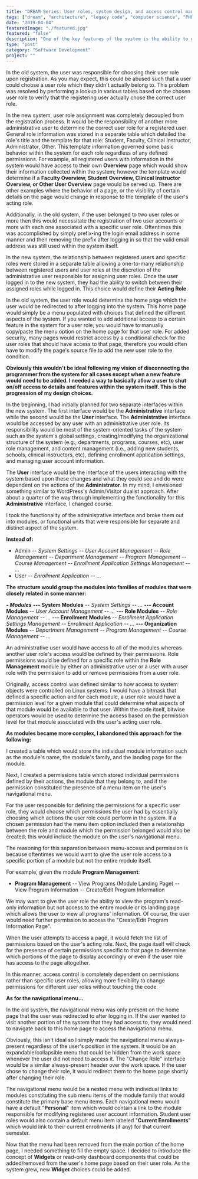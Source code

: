 ```yaml
---
title: "DREAM Series: User roles, system design, and access control management."
tags: ["dream", "architecture", "legacy code", "computer science", "PHP", "MySQL", "jQuery", "LAMP"]
date: "2019-04-04"
featuredImage: "./featured.jpg"
featured: "false"
description: "One of the key features of the system is the ability to grant and limit the interaction between users and different functionalities of the system. This required revisiting the overall design of the system and how user roles were handled."
type: "post"
category: "Software Development"
project: ""
---
```

In the old system, the user was responsible for choosing their user role upon registration. As you may expect, this could be abused such that a user could choose a user role which they didn't actually belong to. This problem was resolved by performing a lookup in various tables based on the chosen user role to verify that the registering user actually chose the correct user role. 

In the new system, user role assignment was completely decoupled from the registration process. It would be the responsibility of another more administrative user to determine the correct user role for a registered user.  General role information was stored in a separate table which detailed the role's title and the template for that role: Student, Faculty, Clinical Instructor, Administrator, Other. This template information governed some basic behavior within the system for each role regardless of any defined permissions. For example, all registered users with information in the system would have access to their own **Overview** page which would show their information collected within the system; however the template would determine if a **Faculty Overview, Student Overview, Clinical Instructor Overview, or Other User Overview** page would be served up. There are other examples where the behavior of a page, or the visibility of certain details on the page would change in response to the template of the user's acting role.

Additionally, in the old system, if the user belonged to two user roles or more then this would necessitate the registration of two user accounts or more with each one associated with a specific user role. Oftentimes this was accomplished by simply prefix-ing the login email address in some manner and then removing the prefix after logging in so that the valid email address was still used within the system itself.

In the new system, the relationship between registered users and specific roles were stored in a separate table allowing a one-to-many relationship between registered users and user roles at the discretion of the administrative user responsible for assigning user roles. Once the user logged in to the new system, they had the ability to switch between their assigned roles while logged in. This choice would define their **Acting Role**.

In the old system, the user role would determine the home page which the user would be redirected to after logging into the system. This home page would simply be a menu populated with choices that defined the different aspects of the system. If you wanted to add additional access to a certain feature in the system for a user role, you would have to manually copy/paste the menu option on the home page for that user role. For added security, many pages would restrict access by a conditional check for the user roles that should have access to that page, therefore you would often have to modify the page's source file to add the new user role to the condition.

**Obviously this wouldn't be ideal following my vision of disconnecting the programmer from the system for all cases except when a new feature would need to be added. I needed a way to basically allow a user to shut on/off access to details and features within the system itself. This is the progression of my design choices.**


In the beginning, I had initially planned for two separate interfaces within the new system. The first interface would be the **Administrative** interface while the second would be the **User** interface. The **Administrative** interface would be accessed by any user with an administrative user role. Its responsibility would be most of the system-oriented tasks of the system such as the system's global settings, creating/modifying the organizational structure of the system (e.g., departments, programs, courses, etc), user role management, and content management (i.e., adding new students, schools, clinical instructors, etc), defining enrollment application settings, and managing user account information. 

The **User** interface would be the interface of the users interacting with the system based upon these changes and what they could see and do were dependent on the actions of the **Administrator**. In my mind, I envisioned something similar to WordPress's Admin/Visitor dualist approach. After about a quarter of the way through implementing the functionality for this **Administrative** interface, I changed course.

I took the functionality of the administrative interface and broke them out into modules, or functional units that were responsible for separate and distinct aspect of the system.

**Instead of:**

- Admin
*-- System Settings
-- User Account Management
-- Role Management
-- Department Management
-- Program Management
-- Course Management
-- Enrollment Application Settings Management
-- ...*
- User
*-- Enrollment Application
-- ...*

**The structure would group the modules into families of modules that were closely related in some manner:**

***- Modules***
**--- System Modules**
*-- System Settings
-- ...*
**--- Account Modules**
*-- User Account Management
-- ...*
**--- Role Modules**
*-- Role Management
-- ...*
**--- Enrollment Modules**
*-- Enrollment Application Settings Management
-- Enrollment Application
-- ...*
**--- Organization Modules**
*-- Department Management
-- Program Management
-- Course Management
-- ...*

An administrative user would have access to all of the modules whereas another user role's access would be defined by their permissions. Role permissions would be defined for a specific role within the **Role Management** module by either an administrative user or a user with a user role with the permission to add or remove permissions from a user role.

Originally, access control was defined similar to how access to system objects were controlled on Linux systems. I would have a bitmask that defined a specific action and for each module, a user role would have a permission level for a given module that could determine what aspects of that module would be available to that user. Within the code itself, bitwise operators would be used to determine the access based on the permission level for that module associated with the user's acting user role.

**As modules became more complex, I abandoned this approach for the following:**

I created a table which would store the individual module information such as the module's name, the module's family, and the landing page for the module.

Next, I created a permissions table which stored individual permissions defined by their actions, the module that they belong to, and if the permission constituted the presence of a menu item on the user's navigational menu. 

For the user responsible for defining the permissions for a specific user role, they would choose which permissions the user had by essentially choosing which actions the user role could perform in the system. If a chosen permission had the menu item option included then a relationship between the role and module which the permission belonged would also be created; this would include the module on the user's navigational menu.

The reasoning for this separation between menu-access and permission is because oftentimes we would want to give the user role access to a specific portion of a module but not the entire module itself. 

For example, given the module **Program Management**:

- **Program Management**
-- View Programs (Module Landing Page)
-- View Program Information
-- Create/Edit Program Information 

We may want to give the user role the ability to view the program's read-only information but not access to the entire module or its landing page which allows the user to view all programs' information. Of course, the user would need further permission to access the "Create/Edit Program Information Page".

When the user attempts to access a page, it would fetch the list of permissions based on the user's acting role. Next, the page itself will check for the presence of certain permissions specific to that page to determine which portions of the page to display accordingly or even if the user role has access to the page altogether.

In this manner, access control is completely dependent on permissions rather than specific user roles, allowing more flexibility to change permissions for different user roles without touching the code.

**As for the navigational menu...**

In the old system, the navigational menu was only present on the home page that the user was redirected to after logging in. If the user wanted to visit another portion of the system that they had access to, they would need to navigate back to this home page to access the navigational menu. 

Obviously, this isn't ideal so I simply made the navigational menu always-present regardless of the user's position in the system. It would be an expandable/collapsible menu that could be hidden from the work space whenever the user did not need to access it. The "Change Role" interface would be a similar always-present header over the work space. If the user chose to change their role, it would redirect them to the home page shortly after changing their role. 

The navigational menu would be a nested menu with individual links to modules constituting the sub menu items of the module family that would constitute the primary base menu items. Each navigational menu would have a default "**Personal**" item which would contain a link to the module responsible for modifying registered user account information. Student user roles would also contain a default menu item labeled "**Current Enrollments**" which would link to their current enrollments (if any) for that current semester.

Now that the menu had been removed from the main portion of the home page, I needed something to fill the empty space. I decided to introduce the concept of **Widgets** or read-only dashboard components that could be added/removed from the user's home page based on their user role. As the system grew, new **Widget** choices could be added.
